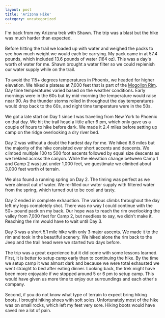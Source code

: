 ```yaml
---
layout: post
title: 'Arizona Hike'
category: uncategorized
---
```


I'm back from my Arizona trek with Shawn.  The trip was a blast but the hike was much harder than expected.<br /><br />Before hitting the trail we loaded up with water and weighed the packs to see how much weight we would each be carrying.  My pack came in at 57.4 pounds, which included 13.6 pounds of water (164 oz).  This was a day's worth of water for me.  Shawn brought a water filter so we could replenish our water supply while on the trail.  <br /><br />To avoid the 115+ degrees temperatures in Phoenix, we headed for higher elevation.  We hiked a plateau at 7,000 feet that is part of the <a href="">Mogollon Rim</a>.  Day time temperatures varied based on the weather conditions.  Early mornings were in the 60s but by mid-morning the temperature would raise near 90.  As the thunder storms rolled in throughout the day temperatures would drop back to the 60s, and night time temperature were in the 50s.  <br /><br />We got a late start on Day 1 since I was traveling from New York to Phoenix on that day.  We hit the trail head a little after 6 pm, which only gave us a couple of hours to hike before dark.  We made it 2.4 miles before setting up camp on the ridge overlooking a dry river bed.<br /><br />Day 2 was without a doubt the hardest day for me.  We hiked 8.8 miles but the majority of the hike consisted over short accents and descents.  We climbed multiple 100 to 500 foot ascents followed by equal size descents as we trekked across the canyon.  While the elevation change between Camp 1 and Camp 2 was just under 1,000 feet, we guestimate we climbed about 3,000 feet worth of terrain.<br /><br />We also found a running spring on Day 2.  The timing was perfect as we were almost out of water.  We re-filled our water supply with filtered water from the spring, which turned out to be cool and tasty.<br /><br />Day 2 ended in complete exhaustion.  The various climbs throughout the day left my legs completely shot.  There was no way I could continue with the 50+ pound pack on my back.  Our hope was to reach the rim overlooking the valley from 7,000 feet for Camp 2, but needless to say, we didn't make it.  Reaching the rim would have to wait until Day 3.<br /><br />Day 3 was a short 5.1 mile hike with only 3 major ascents.  We made it to the rim and took in the beautiful scenery.  We hiked alone the rim back to the Jeep and the trail head were we started two days before.<br /><br />The trip was a great experience but it did come with some lessons learned.  First, it is better to setup camp early than to continuing the hike.  By the time we setup camp it was almost dark and because we were total exhausted we went straight to bed after eating dinner.  Looking back, the trek might have been more enjoyable if we stopped around 5 or 6 pm to setup camp.  This would have given us more time to enjoy our surroundings and each other's company.<br /><br />Second, if you do not know what type of terrain to expect bring hiking boots.  I brought hiking shoes with soft soles.  Unfortunately most of the hike was on small rocks, which left my feet very sore.  Hiking boots would have saved me a lot of pain.
